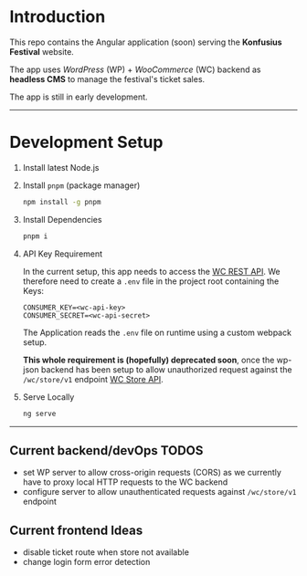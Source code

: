 # Introduction

This repo contains the Angular application (soon) serving the **Konfusius Festival** website.

The app uses _WordPress_ (WP) + _WooCommerce_ (WC) backend as **headless CMS** to manage the festival's ticket sales.

The app is still in early development.

---

# Development Setup

1. Install latest Node.js
2. Install `pnpm` (package manager)

   ```bash
   npm install -g pnpm
   ```

3. Install Dependencies

   ```bash
   pnpm i
   ```

4. API Key Requirement

   In the current setup, this app needs to access the [WC REST API](https://woocommerce.github.io/woocommerce-rest-api-docs). We therefore need to create a `.env` file in the project root containing the Keys:

   ```.env
   CONSUMER_KEY=<wc-api-key>
   CONSUMER_SECRET=<wc-api-secret>
   ```

   The Application reads the `.env` file on runtime using a custom webpack setup.

   **This whole requirement is (hopefully) deprecated soon**, once the wp-json backend has been setup to allow unauthorized request against the `/wc/store/v1` endpoint [WC Store API](https://github.com/woocommerce/woocommerce-blocks/tree/trunk/src/StoreApi).

5. Serve Locally

   ```bash
   ng serve
   ```

---

## Current backend/devOps TODOS

- set WP server to allow cross-origin requests (CORS) as we currently have to proxy local HTTP requests to the WC backend
- configure server to allow unauthenticated requests against `/wc/store/v1` endpoint

## Current frontend Ideas

- disable ticket route when store not available
- change login form error detection
